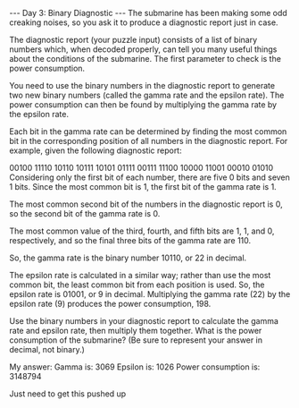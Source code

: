 --- Day 3: Binary Diagnostic ---
The submarine has been making some odd creaking noises, so you ask it to produce a diagnostic report just in case.

The diagnostic report (your puzzle input) consists of a list of binary numbers which, when decoded properly, can tell you many useful things about the conditions of the submarine. The first parameter to check is the power consumption.

You need to use the binary numbers in the diagnostic report to generate two new binary numbers (called the gamma rate and the epsilon rate). The power consumption can then be found by multiplying the gamma rate by the epsilon rate.

Each bit in the gamma rate can be determined by finding the most common bit in the corresponding position of all numbers in the diagnostic report. For example, given the following diagnostic report:

00100
11110
10110
10111
10101
01111
00111
11100
10000
11001
00010
01010
Considering only the first bit of each number, there are five 0 bits and seven 1 bits. Since the most common bit is 1, the first bit of the gamma rate is 1.

The most common second bit of the numbers in the diagnostic report is 0, so the second bit of the gamma rate is 0.

The most common value of the third, fourth, and fifth bits are 1, 1, and 0, respectively, and so the final three bits of the gamma rate are 110.

So, the gamma rate is the binary number 10110, or 22 in decimal.

The epsilon rate is calculated in a similar way; rather than use the most common bit, the least common bit from each position is used. So, the epsilon rate is 01001, or 9 in decimal. Multiplying the gamma rate (22) by the epsilon rate (9) produces the power consumption, 198.

Use the binary numbers in your diagnostic report to calculate the gamma rate and epsilon rate, then multiply them together. What is the power consumption of the submarine? (Be sure to represent your answer in decimal, not binary.)

My answer:
Gamma is: 3069
Epsilon is: 1026
Power consumption is: 3148794

Just need to get this pushed up